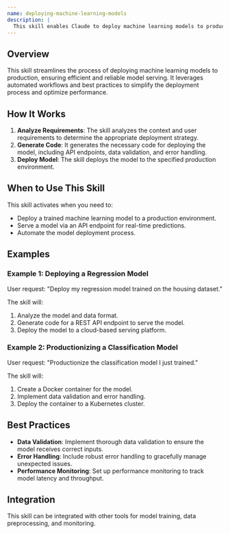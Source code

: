 ```yaml
---
name: deploying-machine-learning-models
description: |
  This skill enables Claude to deploy machine learning models to production environments. It automates the deployment workflow, implements best practices for serving models, optimizes performance, and handles potential errors. Use this skill when the user requests to deploy a model, serve a model via an API, or put a trained model into a production environment. The skill is triggered by requests containing terms like "deploy model," "productionize model," "serve model," or "model deployment."
---
```


## Overview

This skill streamlines the process of deploying machine learning models to production, ensuring efficient and reliable model serving. It leverages automated workflows and best practices to simplify the deployment process and optimize performance.

## How It Works

1. **Analyze Requirements**: The skill analyzes the context and user requirements to determine the appropriate deployment strategy.
2. **Generate Code**: It generates the necessary code for deploying the model, including API endpoints, data validation, and error handling.
3. **Deploy Model**: The skill deploys the model to the specified production environment.

## When to Use This Skill

This skill activates when you need to:
- Deploy a trained machine learning model to a production environment.
- Serve a model via an API endpoint for real-time predictions.
- Automate the model deployment process.

## Examples

### Example 1: Deploying a Regression Model

User request: "Deploy my regression model trained on the housing dataset."

The skill will:
1. Analyze the model and data format.
2. Generate code for a REST API endpoint to serve the model.
3. Deploy the model to a cloud-based serving platform.

### Example 2: Productionizing a Classification Model

User request: "Productionize the classification model I just trained."

The skill will:
1. Create a Docker container for the model.
2. Implement data validation and error handling.
3. Deploy the container to a Kubernetes cluster.

## Best Practices

- **Data Validation**: Implement thorough data validation to ensure the model receives correct inputs.
- **Error Handling**: Include robust error handling to gracefully manage unexpected issues.
- **Performance Monitoring**: Set up performance monitoring to track model latency and throughput.

## Integration

This skill can be integrated with other tools for model training, data preprocessing, and monitoring.